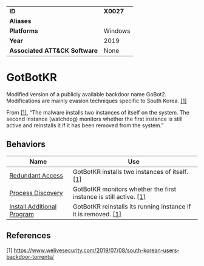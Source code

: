 |||
|---------|------------------------|
|**ID**|**X0027**|
|**Aliases**| |
|**Platforms**|Windows|
|**Year**| 2019 |
|**Associated ATT&CK Software**|None|

GotBotKR
========
Modified version of a publicly available backdoor name GoBot2. Modifications are mainly evasion techniques specific to South Korea. [[1]](#1)

From [[1]](#1), “The malware installs two instances of itself on the system. The second instance (watchdog) monitors whether the first instance is still active and reinstalls it if it has been removed from the system.”

Behaviors
---------
|Name|Use|
|---------------------|-------------------------------------------------------|
| [Redundant Access](../defense-evasion/redundant-access.md) | GotBotKR installs two instances of itself. [[1]](#1)|
| [Process Discovery](../discovery/process-discover.md) | GotBotKR monitors whether the first instance is still active. [[1]](#1)|
| [Install Additional Program](../execution/install-prog.md) | GotBotKR reinstalls its running instance if it is removed. [[1]](#1)|

References
----------
<a name="1">[1]</a> https://www.welivesecurity.com/2019/07/08/south-korean-users-backdoor-torrents/